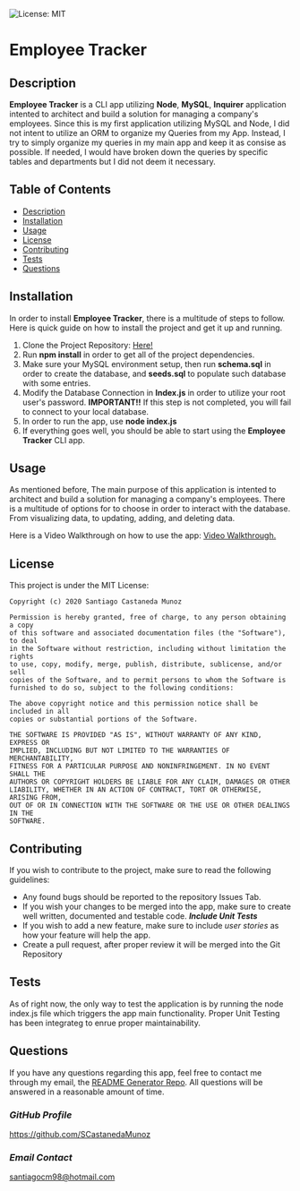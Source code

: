 ![License: MIT](https://img.shields.io/badge/License-MIT-yellow.svg)

# **Employee Tracker**

## **Description**
**Employee Tracker** is a CLI app utilizing **Node**, **MySQL**, **Inquirer** application intented to architect and build a solution for managing a company's employees. Since this is my first application utilizing MySQL and Node, I did not intent to utilize an ORM to organize my Queries from my App. Instead, I try to simply organize my queries in my main app and keep it as consise as possible. If needed, I would have broken down the queries by specific tables and departments but I did not deem it necessary.

## **Table of Contents**
* [Description](##Description)
* [Installation](##Installation)
* [Usage](##Usage)
* [License](##License)
* [Contributing](##Contributing)
* [Tests](##Tests)
* [Questions](##Questions)

## **Installation**
In order to install **Employee Tracker**, there is a multitude of steps to follow. Here is quick guide on how to install the project and get it up and running. 

1. Clone the Project Repository: [Here!](https://github.com/SCastanedaMunoz/Employee-Tracker)
2. Run **npm install** in order to get all of the project dependencies.
3. Make sure your MySQL environment setup, then run **schema.sql** in order to create the database, and **seeds.sql** to populate such database with some entries.
4. Modify the Database Connection in **Index.js** in order to utilize your root user's password. **IMPORTANT!!** If this step is not completed, you will fail to connect to your local database.
5. In order to run the app, use **node index.js**
6. If everything goes well, you should be able to start using the **Employee Tracker** CLI app.

## **Usage**
As mentioned before, The main purpose of this application is intented to architect and build a solution for managing a company's employees. There is a multitude of options for to choose in order to interact with the database. From visualizing data, to updating, adding, and deleting data.

Here is a Video Walkthrough on how to use the app: [Video Walkthrough.](https://drive.google.com/file/d/1F0MIWGrOY3C8PbTsExk5anPaR2Fb5eqr/view?usp=sharing)

## **License**

This project is under the MIT License:

    Copyright (c) 2020 Santiago Castaneda Munoz

    Permission is hereby granted, free of charge, to any person obtaining a copy
    of this software and associated documentation files (the "Software"), to deal
    in the Software without restriction, including without limitation the rights
    to use, copy, modify, merge, publish, distribute, sublicense, and/or sell
    copies of the Software, and to permit persons to whom the Software is
    furnished to do so, subject to the following conditions:

    The above copyright notice and this permission notice shall be included in all
    copies or substantial portions of the Software.

    THE SOFTWARE IS PROVIDED "AS IS", WITHOUT WARRANTY OF ANY KIND, EXPRESS OR
    IMPLIED, INCLUDING BUT NOT LIMITED TO THE WARRANTIES OF MERCHANTABILITY,
    FITNESS FOR A PARTICULAR PURPOSE AND NONINFRINGEMENT. IN NO EVENT SHALL THE
    AUTHORS OR COPYRIGHT HOLDERS BE LIABLE FOR ANY CLAIM, DAMAGES OR OTHER
    LIABILITY, WHETHER IN AN ACTION OF CONTRACT, TORT OR OTHERWISE, ARISING FROM,
    OUT OF OR IN CONNECTION WITH THE SOFTWARE OR THE USE OR OTHER DEALINGS IN THE
    SOFTWARE.

## **Contributing**
If you wish to contribute to the project, make sure to read the following guidelines:

* Any found bugs should be reported to the repository Issues Tab.
* If you wish your changes to be merged into the app, make sure to create well written, documented and testable code. ***Include Unit Tests***
* If you wish to add a new feature, make sure to include *user stories* as how your feature will help the app. 
* Create a pull request, after proper review it will be merged into the Git Repository

## **Tests**
As of right now, the only way to test the application is by running the node index.js file which triggers the app main functionality. Proper Unit Testing has been integrateg to enrue proper maintainability.

## **Questions**
If you have any questions regarding this app, feel free to contact me through my email, the [README Generator Repo](https://github.com/SCastanedaMunoz/README-Generator). All questions will be answered in a reasonable amount of time.

### ***GitHub Profile***
https://github.com/SCastanedaMunoz

### ***Email Contact***
[santiagocm98@hotmail.com](mailto:santiagocm98@hotmail.com)
